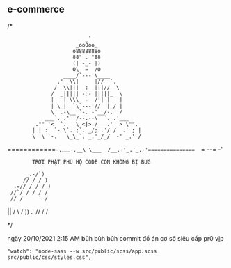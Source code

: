 ## e-commerce
/*
 
                             _`				                       
                          _ooOoo_				                     
                         o8888888o				                     
                         88" . "88				                     
                         (| -_- |)				                     
                         O\  =  /O				                     
                      ____/`---'\____				                 
                    .'  \\|     |//  `.			                 
                   /  \\|||  :  |||//  \			                 
                  /  _||||| -:- |||||_  \			               
                  |   | \\\  -  /'| |   |			               
                  | \_|  `\`---'//  |_/ |			               
                  \  .-\__ `-. -'__/-.  /			               
                ___`. .'  /--.--\  `. .'___			             
             ."" '<  `.___\_<|>_/___.' _> \"".			           
            | | :  `- \`. ;`. _/; .'/ /  .' ; |		           
            \  \ `-.   \_\_`. _.'_/_/  -' _.' /		           
 ============`-.`___`-.__\ \___  /__.-'_.'_.-'=============== 
                           `= --= -'                    

            TRỜI PHẬT PHÙ HỘ CODE CON KHÔNG BỊ BUG

          _.-/`)
         // / / )
      .=// / / / )
     //`/ / / / /
     // /     ` /
   ||         /
    \\       /
     ))    .'
         //    /
         /

*/

ngày 20/10/2021 2:15 AM bủh bủh bủh commit đồ án cơ sở siêu cấp pr0 vjp


    "watch": "node-sass --w src/public/scss/app.scss src/public/css/styles.css",